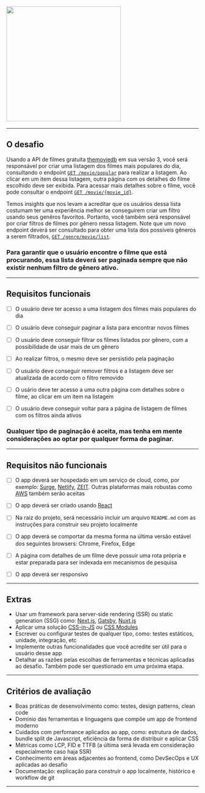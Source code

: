 ## <img src="https://i.imgur.com/6q2AiRg.png" width="300">

---

## O desafio

Usando a API de filmes gratuita [themoviedb](https://developers.themoviedb.org/3/getting-started/introduction) em sua versão 3, você será responsável por criar uma listagem dos filmes mais populares do dia, consultando o endpoint [`GET /movie/popular`](https://developers.themoviedb.org/3/movies/get-popular-movies) para realizar a listagem. Ao clicar em um item dessa listagem, outra página com os detalhes do filme escolhido deve ser exibida. Para acessar mais detalhes sobre o filme, você pode consultar o endpoint [`GET /movie/{movie_id}`](https://developers.themoviedb.org/3/movies/get-movie-details).

Temos insights que nos levam a acreditar que os usuários dessa lista costumam ter uma experiência melhor se conseguirem criar um filtro usando seus genêros favoritos. Portanto, você também será responsável por criar filtros de filmes por gênero nessa listagem. Note que um novo endpoint deverá ser consultado para obter uma lista dos possíveis gêneros a serem filtrados, [`GET /genre/movie/list`](https://developers.themoviedb.org/3/genres/get-movie-list).

### Para garantir que o usuário encontre o filme que está procurando, essa lista deverá ser paginada sempre que não existir nenhum filtro de gênero ativo.

---

## Requisitos funcionais

- [ ] O usuário deve ter acesso a uma listagem dos filmes mais populares do dia

- [ ] O usuário deve conseguir paginar a lista para encontrar novos filmes

- [ ] O usuário deve conseguir filtrar os filmes listados por gênero, com a possibilidade de usar mais de um gênero

- [ ] Ao realizar filtros, o mesmo deve ser persistido pela paginação

- [ ] O usuário deve conseguir remover filtros e a listagem deve ser atualizada de acordo com o filtro removido

- [ ] O usário deve ter acesso a uma outra página com detalhes sobre o filme, ao clicar em um item na listagem

- [ ] O usuário deve conseguir voltar para a página de listagem de filmes com os filtros ainda ativos

### Qualquer tipo de paginação é aceita, mas tenha em mente considerações ao optar por qualquer forma de paginar.

---

## Requisitos não funcionais

- [ ] O app deverá ser hospedado em um serviço de cloud, como, por exemplo: [Surge](https://surge.sh/), [Netlify](https://www.netlify.com/), [ZEIT](https://zeit.co/home). Outras plataformas mais robustas como [AWS](https://aws.amazon.com/) também serão aceitas

- [ ] O app deverá ser criado usando [React](https://reactjs.org/)

- [ ] Na raiz do projeto, será necessário incluir um arquivo `README.md` com as instruções para construir seu projeto localmente

- [ ] O app deverá se comportar da mesma forma na última versão estável dos seguintes browsers: Chrome, Firefox, Edge

- [ ] A página com detalhes de um filme deve possuir uma rota própria e estar preparada para ser indexada em mecanismos de pesquisa

- [ ] O app deverá ser responsivo

---

## Extras

- Usar um framework para server-side rendering (SSR) ou static generation (SSG) como: [Next.js](https://nextjs.org/), [Gatsby](https://www.gatsbyjs.org/), [Nuxt.js](https://nuxtjs.org/)
- Aplicar uma solução [CSS-in-JS](https://github.com/MicheleBertoli/css-in-js) ou [CSS Modules](https://github.com/css-modules/css-modules)
- Escrever ou configurar testes de qualquer tipo, como: testes estáticos, unidade, integração, etc
- Implemente outras funcionalidades que você acredite ser útil para o usuário desse app
- Detalhar as razões pelas escolhas de ferramentas e técnicas aplicadas ao desafio. Também pode ser questionado em uma próxima etapa.

---

## Critérios de avaliação

- Boas práticas de desenvolvimento como: testes, design patterns, clean code
- Domínio das ferramentas e linguagens que compõe um app de frontend moderno
- Cuidados com perfomance aplicados ao app, como: estrutura de dados, bundle split de Javascript, eficiência da forma de distribuir e aplicar CSS
- Métricas como LCP, FID e TTFB (a última será levada em consideração especialmente caso haja SSR)
- Conhecimento em áreas adjacentes ao frontend, como DevSecOps e UX aplicadas ao desafio
- Documentação: explicação para construir o app localmente, histórico e workflow de git

---
